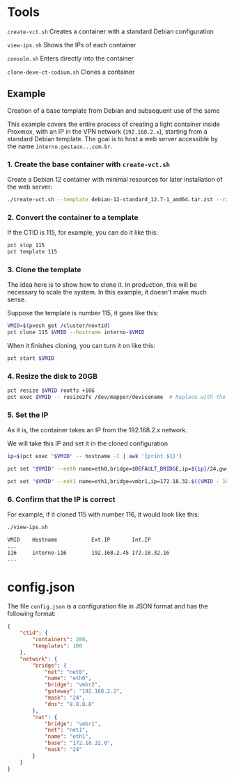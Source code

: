 # Tools

`create-vct.sh` Creates a container with a standard Debian configuration

`view-ips.sh` Shows the IPs of each container

`console.sh` Enters directly into the container

`clone-deve-ct-codium.sh` Clones a container

## Example
Creation of a base template from Debian and subsequent use of the same

This example covers the entire process of creating a light container inside Proxmox, with an IP in the VPN network (`192.168.2.x`), starting from a standard Debian template. The goal is to host a web server accessible by the name `interno.gestaox...com.br`.

### 1. Create the base container with `create-vct.sh`

Create a Debian 12 container with minimal resources for later installation of the web server:

```bash
./create-vct.sh --template debian-12-standard_12.7-1_amd64.tar.zst --ram 512 --disk 4 --cores 1
```

### 2. Convert the container to a template
If the CTID is 115, for example, you can do it like this:

```bash
pct stop 115
pct template 115
```

### 3. Clone the template
The idea here is to show how to clone it. In production, this will be necessary to scale the system. In this example, it doesn't make much sense.

Suppose the template is number 115, it goes like this:

```bash
VMID=$(pvesh get /cluster/nextid)
pct clone 115 $VMID --hostname interno-$VMID
```

When it finishes cloning, you can turn it on like this:
```bash
pct start $VMID
```

### 4. Resize the disk to 20GB

```bash
pct resize $VMID rootfs +16G
pct exec $VMID -- resize2fs /dev/mapper/devicename  # Replace with the real device if necessary
```

### 5. Set the IP
As it is, the container takes an IP from the 192.168.2.x network.

We will take this IP and set it in the cloned configuration

```bash
ip=$(pct exec "$VMID" -- hostname -I | awk '{print $1}')

pct set "$VMID" --net0 name=eth0,bridge=$DEFAULT_BRIDGE,ip=${ip}/24,gw=192.168.2.2,ip6=auto,firewall=1

pct set "$VMID" --net1 name=eth1,bridge=vmbr1,ip=172.18.32.$((VMID - 100))/24,firewall=1
```

### 6. Confirm that the IP is correct
For example, if it cloned 115 with number 116, it would look like this:
```bash
./view-ips.sh

VMID    Hostname           Ext.IP       Int.IP
...
116     interno-116        192.168.2.45 172.18.32.16
...
```

# config.json
The file `config.json` is a configuration file in JSON format and has the following format:

```json
{
    "ctid": {
        "containers": 200,
        "templates": 100
    },
    "network": {
        "bridge": {
            "net": "net0",
            "name": "eth0",
            "bridge": "vmbr2",
            "gateway": "192.168.2.2",
            "mask": "24",
            "dns": "8.8.8.8"
        },
        "nat": {
            "bridge": "vmbr1",
            "net": "net1",
            "name": "eth1",
            "base": "172.18.32.0",
            "mask": "24"
        }
    }
}
```